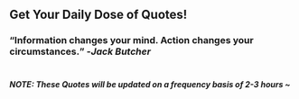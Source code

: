 ## Get Your Daily Dose of Quotes!
### <q>Information changes your mind. Action changes your circumstances.</q> -<em>Jack Butcher</em> <br><br>
##### NOTE: These Quotes will be updated on a frequency basis of 2-3 hours ~

